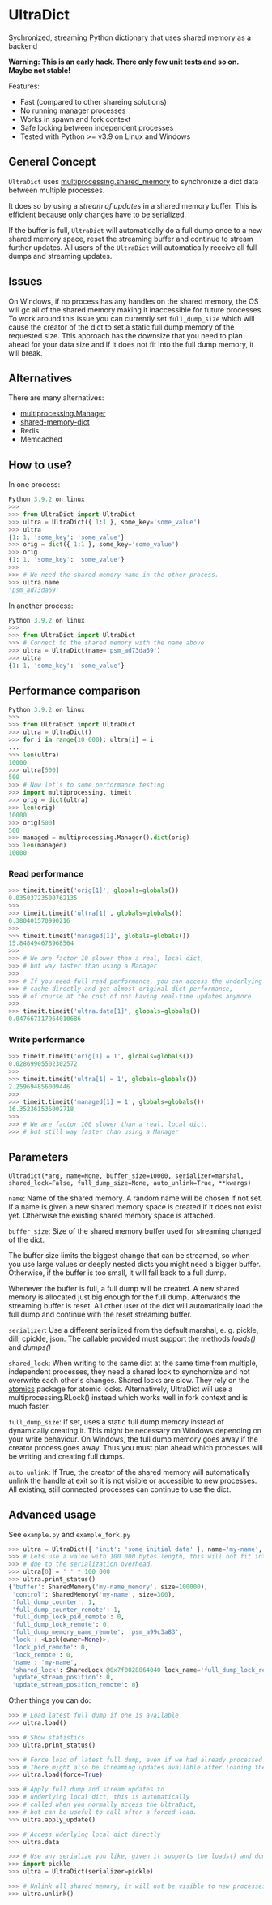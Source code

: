 # UltraDict
Sychronized, streaming Python dictionary that uses shared memory as a backend

**Warning: This is an early hack. There only few unit tests and so on. Maybe not stable!**

Features:
* Fast (compared to other shareing solutions)
* No running manager processes
* Works in spawn and fork context
* Safe locking between independent processes
* Tested with Python >= v3.9 on Linux and Windows

## General Concept

`UltraDict` uses [multiprocessing.shared_memory](https://docs.python.org/3/library/multiprocessing.shared_memory.html#module-multiprocessing.shared_memory) to synchronize a dict data between multiple processes.

It does so by using a *stream of updates* in a shared memory buffer. This is efficient because only changes have to be serialized.

If the buffer is full, `UltraDict` will automatically do a full dump once to a new shared
memory space, reset the streaming buffer and continue to stream further updates. All users
of the `UltraDict` will automatically receive all full dumps and streaming updates.

## Issues

On Windows, if no process has any handles on the shared memory, the OS will gc all of the shared memory making it inaccessible for
future processes. To work around this issue you can currently set `full_dump_size` which will cause the creator
of the dict to set a static full dump memory of the requested size. This approach has the downsize that you need to plan ahead
for your data size and if it does not fit into the full dump memory, it will break.

## Alternatives

There are many alternatives:

 * [multiprocessing.Manager](https://docs.python.org/3/library/multiprocessing.html#managers)
 * [shared-memory-dict](https://github.com/luizalabs/shared-memory-dict)
 * Redis
 * Memcached

## How to use?

In one process:

```python
Python 3.9.2 on linux
>>> 
>>> from UltraDict import UltraDict
>>> ultra = UltraDict({ 1:1 }, some_key='some_value')
>>> ultra
{1: 1, 'some_key': 'some_value'}
>>> orig = dict({ 1:1 }, some_key='some_value')
>>> orig
{1: 1, 'some_key': 'some_value'}
>>>
>>> # We need the shared memory name in the other process.
>>> ultra.name
'psm_ad73da69'
```

In another process:

```python
Python 3.9.2 on linux
>>> 
>>> from UltraDict import UltraDict
>>> # Connect to the shared memory with the name above
>>> ultra = UltraDict(name='psm_ad73da69')
>>> ultra
{1: 1, 'some_key': 'some_value'}
```

## Performance comparison

```python
Python 3.9.2 on linux
>>> 
>>> from UltraDict import UltraDict
>>> ultra = UltraDict()
>>> for i in range(10_000): ultra[i] = i
... 
>>> len(ultra)
10000
>>> ultra[500]
500
>>> # Now let's to some performance testing
>>> import multiprocessing, timeit
>>> orig = dict(ultra)
>>> len(orig)
10000
>>> orig[500]
500
>>> managed = multiprocessing.Manager().dict(orig)
>>> len(managed)
10000
```

### Read performance

```python
>>> timeit.timeit('orig[1]', globals=globals())
0.03503723500762135
>>>
>>> timeit.timeit('ultra[1]', globals=globals())
0.380401570990216
>>>
>>> timeit.timeit('managed[1]', globals=globals())
15.848494678968564
>>>
>>> # We are factor 10 slower than a real, local dict,
>>> # but way faster than using a Manager
>>>
>>> # If you need full read performance, you can access the underlying
>>> # cache directly and get almost original dict performance,
>>> # of course at the cost of not having real-time updates anymore.
>>>
>>> timeit.timeit('ultra.data[1]', globals=globals())
0.047667117964010686
```

### Write performance

```python
>>> timeit.timeit('orig[1] = 1', globals=globals())
0.02869905502302572
>>>
>>> timeit.timeit('ultra[1] = 1', globals=globals())
2.259694856009446
>>>
>>> timeit.timeit('managed[1] = 1', globals=globals())
16.352361536002718
>>>
>>> # We are factor 100 slower than a real, local dict,
>>> # but still way faster than using a Manager
```

## Parameters

`Ultradict(*arg, name=None, buffer_size=10000, serializer=marshal, shared_lock=False, full_dump_size=None, auto_unlink=True, **kwargs)`

`name`: Name of the shared memory. A random name will be chosen if not set. If a name is given
a new shared memory space is created if it does not exist yet. Otherwise the existing shared
memory space is attached.

`buffer_size`: Size of the shared memory buffer used for streaming changed of the dict.

The buffer size limits the biggest change that can be streamed, so when you use large values or
deeply nested dicts you might need a bigger buffer. Otherwise, if the buffer is too small,
it will fall back to a full dump.

Whenever the buffer is full, a full dump will be created. A new shared memory is allocated just
big enough for the full dump. Afterwards the streaming buffer is reset.  All other user of the
dict will automatically load the full dump and continue with the reset streaming buffer.

`serializer`: Use a different serialized from the default marshal, e. g. pickle, dill, cpickle, json. The callable
provided must support the methods *loads()* and *dumps()*

`shared_lock`: When writing to the same dict at the same time from multiple, independent processes,
they need a shared lock to synchornize and not overwrite each other's changes. Shared locks are slow.
They rely on the [atomics](https://github.com/doodspav/atomics) package for atomic locks. Alternatively,
UltraDict will use a multiprocessing.RLock() instead which works well in fork context and is much faster.

`full_dump_size`: If set, uses a static full dump memory instead of dynamically creating it. This
might be necessary on Windows depending on your write behaviour. On Windows, the full dump memory goes
away if the creator process goes away. Thus you must plan ahead which processes will be writing and creating
full dumps.

`auto_unlink`: If True, the creator of the shared memory will automatically unlink the handle at exit so
it is not visible or accessible to new processes. All existing, still connected processes can continue to use the
dict.

## Advanced usage

See `example.py` and `example_fork.py`

```python
>>> ultra = UltraDict({ 'init': 'some initial data' }, name='my-name', buffer_size=100_000)
>>> # Lets use a value with 100.000 bytes length, this will not fit into our 100k bytes buffer
>>> # due to the serialization overhead.
>>> ultra[0] = ' ' * 100_000
>>> ultra.print_status()
{'buffer': SharedMemory('my-name_memory', size=100000),
 'control': SharedMemory('my-name', size=300),
 'full_dump_counter': 1,
 'full_dump_counter_remote': 1,
 'full_dump_lock_pid_remote': 0,
 'full_dump_lock_remote': 0,
 'full_dump_memory_name_remote': 'psm_a99c3a83',
 'lock': <Lock(owner=None)>,
 'lock_pid_remote': 0,
 'lock_remote': 0,
 'name': 'my-name',
 'shared_lock': SharedLock @0x7f0828864040 lock_name='full_dump_lock_remote', has_lock=0, pid=455581),
 'update_stream_position': 0,
 'update_stream_position_remote': 0}
```

Other things you can do:
```python
>>> # Load latest full dump if one is available
>>> ultra.load()

>>> # Show statistics
>>> ultra.print_status()

>>> # Force load of latest full dump, even if we had already processed it.
>>> # There might also be streaming updates available after loading the full dump.
>>> ultra.load(force=True)

>>> # Apply full dump and stream updates to
>>> # underlying local dict, this is automatically
>>> # called when you normally access the UltraDict,
>>> # but can be useful to call after a forced load.
>>> ultra.apply_update()

>>> # Access uderlying local dict directly
>>> ultra.data

>>> # Use any serialize you like, given it supports the loads() and dumps() methods
>>> import pickle 
>>> ultra = UltraDict(serializer=pickle)

>>> # Unlink all shared memory, it will not be visible to new processes afterwards
>>> ultra.unlink()

```
